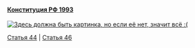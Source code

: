 #### [Конституция РФ 1993](https://lalawland.github.io/eurasia/russia/const)

[![Здесь должна быть картинка, но если её нет, значит всё :(](https://sun9-west.userapi.com/sun9-69/s/v1/ig2/mnd6Hvxj5NzWpBQj4UaBFyDkgPg6CS3oKmxVUGeHN-Kv8VW-heIoP4UoVD4cwKkHLpI5IJBdrZvIbsvURGYufDlb.jpg?size=1280x720&quality=95&type=album)](https://sun9-west.userapi.com/sun9-69/s/v1/ig2/mnd6Hvxj5NzWpBQj4UaBFyDkgPg6CS3oKmxVUGeHN-Kv8VW-heIoP4UoVD4cwKkHLpI5IJBdrZvIbsvURGYufDlb.jpg?size=1280x720&quality=95&type=album)

[Статья 44](https://lalawland.github.io/eurasia/russia/const/art44) | [Статья 46](https://lalawland.github.io/eurasia/russia/const/art46)
